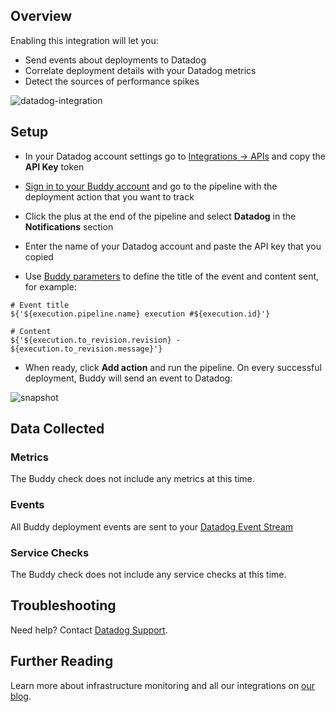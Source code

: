 ## Overview

Enabling this integration will let you:

*   Send events about deployments to Datadog
*   Correlate deployment details with your Datadog metrics
*   Detect the sources of performance spikes

![datadog-integration][1]

## Setup

* In your Datadog account settings go to [Integrations -> APIs][2] and copy the **API Key** token

* [Sign in to your Buddy account][3] and go to the pipeline with the deployment action that you want to track

* Click the plus at the end of the pipeline and select **Datadog** in the **Notifications** section

* Enter the name of your Datadog account and paste the API key that you copied

* Use [Buddy parameters][4] to define the title of the event and content sent, for example:

```
# Event title
${'${execution.pipeline.name} execution #${execution.id}'}

# Content
${'${execution.to_revision.revision} - ${execution.to_revision.message}'}
```

* When ready, click **Add action** and run the pipeline. On every successful deployment, Buddy will send an event to Datadog:

![snapshot][5]

## Data Collected
### Metrics
The Buddy check does not include any metrics at this time.

### Events
All Buddy deployment events are sent to your [Datadog Event Stream][6]

### Service Checks
The Buddy check does not include any service checks at this time.

## Troubleshooting
Need help? Contact [Datadog Support][7].

## Further Reading

Learn more about infrastructure monitoring and all our integrations on [our blog][8].


[1]: https://raw.githubusercontent.com/DataDog/integrations-extras/master/buddy/images/datadog-integration.png
[2]: https://app.datadoghq.com/account/settings#api
[3]: https://app.buddy.works/login
[4]: https://buddy.works/knowledge/deployments/what-parameters-buddy-use
[5]: https://raw.githubusercontent.com/DataDog/integrations-extras/master/buddy/images/snapshot.png
[6]: https://docs.datadoghq.com/graphing/event_stream/
[7]: http://docs.datadoghq.com/help/
[8]: https://www.datadoghq.com/blog/
